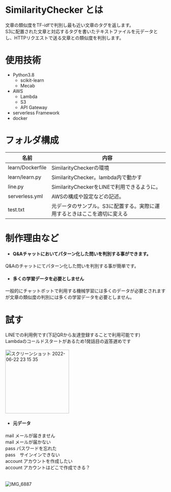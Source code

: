 # SimilarityChecker とは
文章の類似度をTF-idfで判別し最も近い文章のタグを返します。<br>
S3に配置された文章と対応するタグを書いたテキストファイルを元データとし、HTTPリクエストで送る文章との類似度を判別します。<br>

# 使用技術
* Python3.8
  * scikit-learn
  * Mecab 
* AWS 
  * Lambda
  * S3
  * API Gateway
* serverless Framework
* docker

# フォルダ構成
|  名前  |  内容  |
| ---- | ---- |
|  learn/Dockerfile  | SimilarityCheckerの環境  |
|  learn/learn.py  | SimilarityChecker。lambda内で動かす  |
|  line.py  |  SimilarityCheckerをLINEで利用できるように。  |
|  serverless.yml  |  AWSの構成や設定などの記述。 |
|  test.txt  |  元データのサンプル。S3に配置する。実際に運用するときはここを適切に変える |


# 制作理由など
- #### Q&Aチャットにおいてパターン化した問いを判別する事ができます。<br>
Q&Aのチャットにてパターン化した問いを判別する事が簡単です。

- #### 多くの学習データを必要としません<br>
一般的にチャットボットで利用する機械学習には多くのデータが必要とされますが文章の類似度の判別には多くの学習データを必要としません。

# 試す
LINEでの利用例です(下記QRから友達登録することで利用可能です)<br>
Lambdaのコールドスタートがあるため1発話目の返答遅めです<br><br>
<img width="200" alt="スクリーンショット 2022-06-22 23 15 35" src="https://user-images.githubusercontent.com/84945656/175055590-d1542c96-06b9-4279-ad6c-40e3388b9165.png">

- #### 元データ<br>
mail メールが届きません<br>
mail メールが届かない<br>
pass パスワードを忘れた<br>
pass　サインインできない <br>
account アカウントを作成したい<br>
account アカウントはどこで作成できる？<br><br><br>
![IMG_6887](https://user-images.githubusercontent.com/84945656/175068004-40ee9c6d-e8cb-4373-8640-2c238956743d.jpg)


